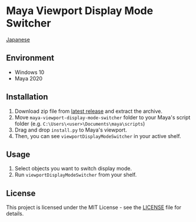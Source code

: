 # Maya Viewport Display Mode Switcher

[Japanese](README-ja.md)

## Environment

- Windows 10
- Maya 2020

## Installation

1. Download zip file from [latest release](https://github.com/NinaMina2737/maya-viewport-display-mode-switcher/releases/latest) and extract the archive.
2. Move `maya-viewport-display-mode-switcher` folder to your Maya's script folder (e.g. `C:\Users\<user>\Documents\maya\scripts`)
3. Drag and drop `install.py` to Maya's viewport.
4. Then, you can see `viewportDisplayModeSwitcher` in your active shelf.

## Usage

1. Select objects you want to switch display mode.
2. Run `viewportDisplayModeSwitcher` from your shelf.

## License

This project is licensed under the MIT License - see the [LICENSE](LICENSE) file for details.
